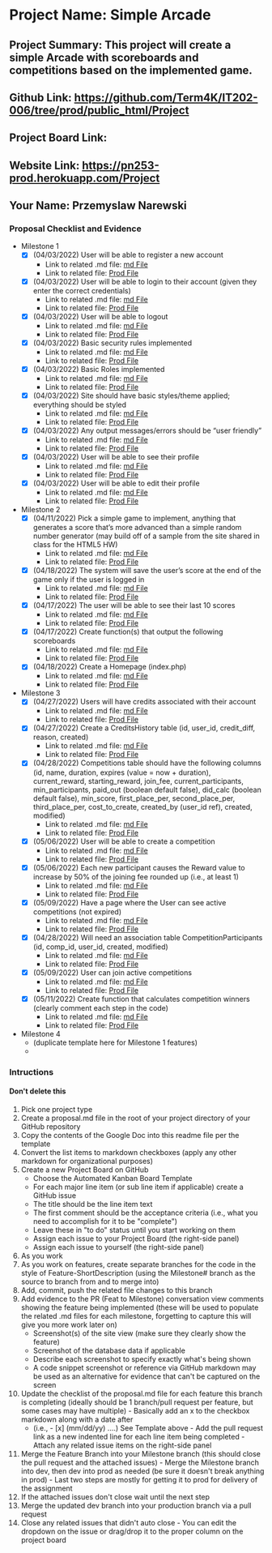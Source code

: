 # Project Name: Simple Arcade
## Project Summary: This project will create a simple Arcade with scoreboards and competitions based on the implemented game.
## Github Link: https://github.com/Term4K/IT202-006/tree/prod/public_html/Project
## Project Board Link: 
## Website Link: https://pn253-prod.herokuapp.com/Project
## Your Name: Przemyslaw Narewski

<!-- Line item / Feature template (use this for each bullet point) -- DO NOT DELETE THIS SECTION


- [ ] \(mm/dd/yyyy of completion) Feature Title (from the proposal bullet point, if it's a sub-point indent it properly)
  -  Link to related .md file: [Link Name](link url)

 End Line item / Feature Template -- DO NOT DELETE THIS SECTION --> 
 
 
### Proposal Checklist and Evidence

- Milestone 1
    - [X] \(04/03/2022) User will be able to register a new account
        -  Link to related .md file: [md File](https://github.com/Term4K/IT202-006/blob/Milestone1/public_html/Project/milestone1.md)
        -  Link to related file: [Prod File](https://pn253-prod.herokuapp.com/Project/register.php)  
    - [X] \(04/03/2022) User will be able to login to their account (given they enter the correct credentials)
        -  Link to related .md file: [md File](https://github.com/Term4K/IT202-006/blob/Milestone1/public_html/Project/milestone1.md) 
        -  Link to related file: [Prod File](https://pn253-prod.herokuapp.com/Project/login.php)
    - [X] \(04/03/2022) User will be able to logout
        -  Link to related .md file: [md File](https://github.com/Term4K/IT202-006/blob/Milestone1/public_html/Project/milestone1.md) 
        -  Link to related file: [Prod File](https://pn253-prod.herokuapp.com/Project/logout.php)
    - [X] \(04/03/2022) Basic security rules implemented
        -  Link to related .md file: [md File](https://github.com/Term4K/IT202-006/blob/Milestone1/public_html/Project/milestone1.md) 
        -  Link to related file: [Prod File](https://pn253-prod.herokuapp.com/Project/home.php)
    - [X] \(04/03/2022) Basic Roles implemented
        -  Link to related .md file: [md File](https://github.com/Term4K/IT202-006/blob/Milestone1/public_html/Project/milestone1.md)
        -  Link to related file: [Prod File](https://pn253-prod.herokuapp.com/Project/admin/assign_roles.php) 
    - [X] \(04/03/2022) Site should have basic styles/theme applied; everything should be styled
        -  Link to related .md file: [md File](https://github.com/Term4K/IT202-006/blob/Milestone1/public_html/Project/milestone1.md)
        -  Link to related file: [Prod File](https://pn253-prod.herokuapp.com/Project/login.php) 
    - [X] \(04/03/2022) Any output messages/errors should be “user friendly”
        -  Link to related .md file: [md File](https://github.com/Term4K/IT202-006/blob/Milestone1/public_html/Project/milestone1.md) 
        -  Link to related file: [Prod File](https://pn253-prod.herokuapp.com/Project/register.php)
    - [X] \(04/03/2022) User will be able to see their profile
        -  Link to related .md file: [md File](https://github.com/Term4K/IT202-006/blob/Milestone1/public_html/Project/milestone1.md) 
        -  Link to related file: [Prod File](https://pn253-prod.herokuapp.com/Project/profile.php)
    - [X] \(04/03/2022) User will be able to edit their profile
        -  Link to related .md file: [md File](https://github.com/Term4K/IT202-006/blob/Milestone1/public_html/Project/milestone1.md) 
        -  Link to related file: [Prod File](https://pn253-prod.herokuapp.com/Project/profile.php)
- Milestone 2
    - [X] \(04/11/2022) Pick a simple game to implement, anything that generates a score that’s more advanced than a simple random number generator (may build off of a sample from the site shared in class for the HTML5 HW)
        -  Link to related .md file: [md File](https://github.com/Term4K/IT202-006/blob/Milestone2/public_html/Project/milestone2.md)
        -  Link to related file: [Prod File](https://pn253-prod.herokuapp.com/Project/game.php)  
    - [X] \(04/18/2022) The system will save the user’s score at the end of the game only if the user is logged in
        -  Link to related .md file: [md File](https://github.com/Term4K/IT202-006/blob/Milestone2/public_html/Project/milestone2.md) 
        -  Link to related file: [Prod File](https://pn253-prod.herokuapp.com/Project/game.php)
    - [X] \(04/17/2022) The user will be able to see their last 10 scores
        -  Link to related .md file: [md File](https://github.com/Term4K/IT202-006/blob/Milestone2/public_html/Project/milestone2.md) 
        -  Link to related file: [Prod File](https://pn253-prod.herokuapp.com/Project/profile.php)
    - [X] \(04/17/2022) Create function(s) that output the following scoreboards
        -  Link to related .md file: [md File](https://github.com/Term4K/IT202-006/blob/Milestone2/public_html/Project/milestone2.md) 
        -  Link to related file: [Prod File](https://pn253-prod.herokuapp.com/Project/home.php)
    - [X] \(04/18/2022) Create a Homepage (index.php)
        -  Link to related .md file: [md File](https://github.com/Term4K/IT202-006/blob/Milestone2/public_html/Project/milestone2.md)
        -  Link to related file: [Prod File](https://pn253-prod.herokuapp.com/Project/home.php) 
- Milestone 3
    - [X] \(04/27/2022) Users will have credits associated with their account
        -  Link to related .md file: [md File](https://github.com/Term4K/IT202-006/blob/Milestone3/public_html/milestone3.md)
        -  Link to related file: [Prod File](https://pn253-prod.herokuapp.com/Project/profile.php)
    - [X] \(04/27/2022) Create a CreditsHistory table (id, user_id, credit_diff, reason, created)
        -  Link to related .md file: [md File](https://github.com/Term4K/IT202-006/blob/Milestone3/public_html/milestone3.md)
        -  Link to related file: [Prod File](https://pn253-prod.herokuapp.com/Project/profile.php)
    - [X] \(04/28/2022) Competitions table should have the following columns (id, name, duration, expires (value = now + duration), current_reward, starting_reward, join_fee, current_participants, min_participants, paid_out (boolean default false), did_calc (boolean default false), min_score, first_place_per, second_place_per, third_place_per, cost_to_create, created_by (user_id ref), created, modified)
        -  Link to related .md file: [md File](https://github.com/Term4K/IT202-006/blob/Milestone3/public_html/milestone3.md)
        -  Link to related file: [Prod File](https://pn253-prod.herokuapp.com/Project/create_competition.php)
    - [X] \(05/06/2022) User will be able to create a competition
        -  Link to related .md file: [md File](https://github.com/Term4K/IT202-006/blob/Milestone3/public_html/milestone3.md)
        -  Link to related file: [Prod File](https://pn253-prod.herokuapp.com/Project/create_competition.php)
    - [X] \(05/06/2022) Each new participant causes the Reward value to increase by 50% of the joining fee rounded up (i.e., at least 1)
        -  Link to related .md file: [md File](https://github.com/Term4K/IT202-006/blob/Milestone3/public_html/milestone3.md)
        -  Link to related file: [Prod File](https://pn253-prod.herokuapp.com/Project/create_competition.php)
    - [X] \(05/09/2022) Have a page where the User can see active competitions (not expired)
        -  Link to related .md file: [md File](https://github.com/Term4K/IT202-006/blob/Milestone3/public_html/milestone3.md)
        -  Link to related file: [Prod File](https://pn253-prod.herokuapp.com/Project/list_competitions.php)
    - [X] \(04/28/2022) Will need an association table CompetitionParticipants (id, comp_id, user_id, created, modified)
        -  Link to related .md file: [md File](https://github.com/Term4K/IT202-006/blob/Milestone3/public_html/milestone3.md)
        -  Link to related file: [Prod File](https://pn253-prod.herokuapp.com/Project/list_competitions.php)
    - [X] \(05/09/2022) User can join active competitions
        -  Link to related .md file: [md File](https://github.com/Term4K/IT202-006/blob/Milestone3/public_html/milestone3.md)
        -  Link to related file: [Prod File](https://pn253-prod.herokuapp.com/Project/list_competitions.php)
    - [X] \(05/11/2022) Create function that calculates competition winners (clearly comment each step in the code)
        -  Link to related .md file: [md File](https://github.com/Term4K/IT202-006/blob/Milestone3/public_html/milestone3.md)
        -  Link to related file: [Prod File](https://pn253-prod.herokuapp.com/Project/admin/admin_calc.php)
- Milestone 4
  - (duplicate template here for Milestone 1 features)
  - 
### Intructions
#### Don't delete this
1. Pick one project type
2. Create a proposal.md file in the root of your project directory of your GitHub repository
3. Copy the contents of the Google Doc into this readme file per the template
4. Convert the list items to markdown checkboxes (apply any other markdown for organizational purposes)
5. Create a new Project Board on GitHub
   - Choose the Automated Kanban Board Template
   - For each major line item (or sub line item if applicable) create a GitHub issue
   - The title should be the line item text
   - The first comment should be the acceptance criteria (i.e., what you need to accomplish for it to be "complete")
   - Leave these in "to do" status until you start working on them
   - Assign each issue to your Project Board (the right-side panel)
   - Assign each issue to yourself (the right-side panel)
6. As you work
  1. As you work on features, create separate branches for the code in the style of Feature-ShortDescription (using the Milestone# branch as the source to branch from and to merge into)
  2. Add, commit, push the related file changes to this branch
  3. Add evidence to the PR (Feat to Milestone) conversation view comments showing the feature being implemented (these will be used to populate the related .md files for each milestone, forgetting to capture this will give you more work later on)
     - Screenshot(s) of the site view (make sure they clearly show the feature)
     - Screenshot of the database data if applicable
     - Describe each screenshot to specify exactly what's being shown
     - A code snippet screenshot or reference via GitHub markdown may be used as an alternative for evidence that can't be captured on the screen
  4. Update the checklist of the proposal.md file for each feature this branch is completing (ideally should be 1 branch/pull request per feature, but some cases may have multiple)
    - Basically add an x to the checkbox markdown along with a date after
      - (i.e.,   - [x] (mm/dd/yy) ....) See Template above
    - Add the pull request link as a new indented line for each line item being completed
    - Attach any related issue items on the right-side panel
  5. Merge the Feature Branch into your Milestone branch (this should close the pull request and the attached issues)
    - Merge the Milestone branch into dev, then dev into prod as needed (be sure it doesn't break anything in prod)
    - Last two steps are mostly for getting it to prod for delivery of the assignment 
  7. If the attached issues don't close wait until the next step
  8. Merge the updated dev branch into your production branch via a pull request
  9. Close any related issues that didn't auto close
    - You can edit the dropdown on the issue or drag/drop it to the proper column on the project board